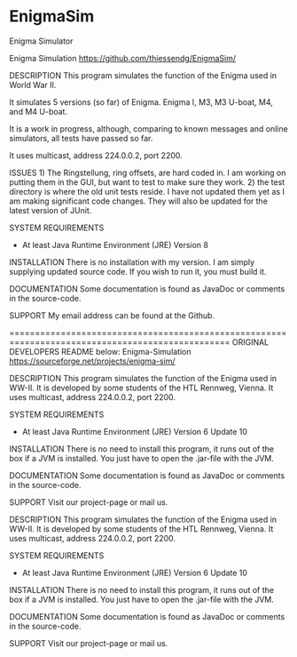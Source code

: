 # EnigmaSim
Enigma Simulator

Enigma Simulation <https://github.com/thiessendg/EnigmaSim/>

DESCRIPTION
This program simulates the function of the Enigma used in World War II.

It simulates 5 versions (so far) of Enigma.  Enigma I, M3, M3 U-boat, M4, and M4 U-boat.

It is a work in progress, although, comparing to known messages and online simulators,
all tests have passed so far.

It uses multicast, address 224.0.0.2, port 2200.

ISSUES
    1) The Ringstellung, ring offsets, are hard coded in.  I am working on putting them
    in the GUI, but want to test to make sure they work.
    2) the test directory is where the old unit tests reside.  I have not updated them
    yet as I am making significant code changes.  They will also be updated for the latest
    version of JUnit.


SYSTEM REQUIREMENTS
 - At least Java Runtime Environment (JRE) Version 8

INSTALLATION
There is no installation with my version.  I am simply supplying updated source code.
If you wish to run it, you must build it.

DOCUMENTATION
Some documentation is found as JavaDoc or comments in the source-code.

SUPPORT
My email address can be found at the Github.

=================================================================================================
ORIGINAL DEVELOPERS README below:
Enigma-Simulation <https://sourceforge.net/projects/enigma-sim/>

DESCRIPTION
This program simulates the function of the Enigma used in WW-II. It is developed by some students of the HTL Rennweg, Vienna.
It uses multicast, address 224.0.0.2, port 2200.

SYSTEM REQUIREMENTS
 - At least Java Runtime Environment (JRE) Version 6 Update 10

INSTALLATION
There is no need to install this program, it runs out of the box if a JVM is installed. You just have to open the .jar-file with the JVM.

DOCUMENTATION
Some documentation is found as JavaDoc or comments in the source-code.

SUPPORT
Visit our project-page or mail us.

DESCRIPTION
This program simulates the function of the Enigma used in WW-II. It is developed by some students of the HTL Rennweg, Vienna.
It uses multicast, address 224.0.0.2, port 2200.

SYSTEM REQUIREMENTS
 - At least Java Runtime Environment (JRE) Version 6 Update 10

INSTALLATION
There is no need to install this program, it runs out of the box if a JVM is installed. You just have to open the .jar-file with the JVM.

DOCUMENTATION
Some documentation is found as JavaDoc or comments in the source-code.

SUPPORT
Visit our project-page or mail us.

